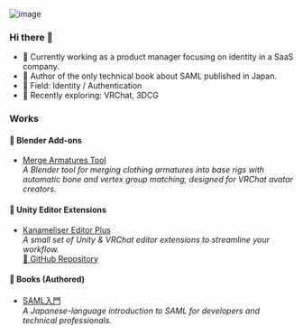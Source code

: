 ![image](https://github.com/kxn4t/kxn4t/assets/20788898/fb3318fb-985d-4fb6-8db7-1122673450b9)

### Hi there 👋
- 🔭 Currently working as a product manager focusing on identity in a SaaS company. 
- 🏯 Author of the only technical book about SAML published in Japan. 
- 🎨 Field: Identity / Authentication
- 👯 Recently exploring: VRChat, 3DCG

### Works
#### 🧩 Blender Add-ons
- [Merge Armatures Tool](https://kanameliser.booth.pm/items/6551022)  
  *A Blender tool for merging clothing armatures into base rigs with automatic bone and vertex group matching, designed for VRChat avatar creators.*

#### 🧰 Unity Editor Extensions  
- [Kanameliser Editor Plus](https://kanameliser.booth.pm/items/6751267)  
  *A small set of Unity & VRChat editor extensions to streamline your workflow.*  
  [🔗 GitHub Repository](https://github.com/kxn4t/kanameliser-editor-plus)

#### 📖 Books (Authored)
- [SAML入門](https://nextpublishing.jp/book/15069.html)  
  *A Japanese-language introduction to SAML for developers and technical professionals.*

<!--
**kxn4t/kxn4t** is a ✨ _special_ ✨ repository because its `README.md` (this file) appears on your GitHub profile.

Here are some ideas to get you started:

- 🔭 I’m currently working on ...
- 🌱 I’m currently learning ...
- 👯 I’m looking to collaborate on ...
- 🤔 I’m looking for help with ...
- 💬 Ask me about ...
- 📫 How to reach me: ...
- 😄 Pronouns: ...
- ⚡ Fun fact: ...
-->
